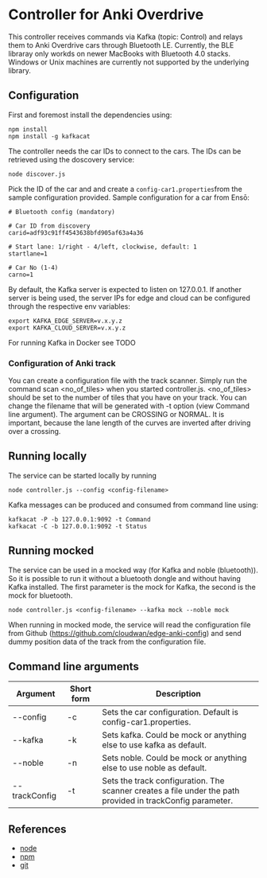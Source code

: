 # Controller for Anki Overdrive 
This controller receives commands via Kafka (topic: Control) and relays them to Anki Overdrive 
cars through Bluetooth LE. Currently, the BLE libraray only workds on newer MacBooks with 
Bluetooth 4.0 stacks. Windows or Unix machines are currently not supported by the underlying
library.

## Configuration
First and foremost install the dependencies using:
```
npm install
npm install -g kafkacat
```

The controller needs the car IDs to connect to the cars. The IDs can be retrieved using the 
doscovery service:
```
node discover.js
```

Pick the ID of the car and and create a `config-car1.properties`from the sample configuration 
provided. Sample configuration for a car from Ensō:
```
# Bluetooth config (mandatory)

# Car ID from discovery
carid=adf93c91ff4543638bfd905af63a4a36

# Start lane: 1/right - 4/left, clockwise, default: 1
startlane=1

# Car No (1-4)
carno=1
```

By default, the Kafka server is expected to listen on 127.0.0.1. If another server is being used, the server IPs for edge and cloud can be configured through the respective env variables:
```
export KAFKA_EDGE_SERVER=v.x.y.z
export KAFKA_CLOUD_SERVER=v.x.y.z
```

For running Kafka in Docker see TODO

### Configuration of Anki track

You can create a configuration file with the track scanner. Simply run the command scan <no_of_tiles> <type-of-track> when you started controller.js. <no_of_tiles> should be set to the number of tiles that you have on your track. You can change the filename that will be generated with -t option (view Command line argument).
The <type-of-track> argument can be CROSSING or NORMAL. It is important, because the lane length of the curves are inverted after driving over a crossing.

## Running locally
The service can be started locally by running
```
node controller.js --config <config-filename> 
```

Kafka messages can be produced and consumed from command line using:
```
kafkacat -P -b 127.0.0.1:9092 -t Command
kafkacat -C -b 127.0.0.1:9092 -t Status
```

## Running mocked

The service can be used in a mocked way (for Kafka and noble (bluetooth)). So it is possible to run it without a bluetooth dongle and without having Kafka installed. The first parameter is the mock for Kafka, the second is the mock for bluetooth.

`node controller.js <config-filename> --kafka mock --noble mock`

When running in mocked mode, the service will read the configuration file from Github (https://github.com/cloudwan/edge-anki-config) and send dummy position data of the track from the configuration file.

## Command line arguments

| Argument      | Short form | Description                              |
| ------------- | ---------- | ---------------------------------------- |
| --config      | -c         | Sets the car configuration. Default is config-car1.properties. |
| --kafka       | -k         | Sets kafka. Could be mock or anything else to use kafka as default. |
| --noble       | -n         | Sets noble. Could be mock or anything else to use noble as default. |
| --trackConfig | -t         | Sets the track configuration. The scanner creates a file under the path provided in trackConfig parameter. |

## References

* [node](https://nodejs.org/en/download/)
* [npm](https://docs.npmjs.com/getting-started/installing-node)
* [git](https://git-scm.com/downloads)
